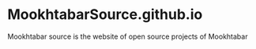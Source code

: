 # MookhtabarSource.github.io
Mookhtabar source is the website of open source projects of Mookhtabar 
